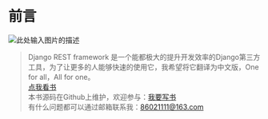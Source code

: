 # 前言 

![此处输入图片的描述][1]
  
> Django REST framework 是一个能都极大的提升开发效率的Django第三方工具，为了让更多的人能够快速的使用它，我希望将它翻译为中文版，One for all，All for one。  
[点我看书][2]  
本书源码在Github上维护，欢迎参与：[我要写书][3]  
有什么问题都可以通过邮箱联系我：86021111@163.com  


  [1]: http://www.tomchristie.com/rest-framework-2-docs/img/logo.png
  [2]: https://xym2010.gitbooks.io/django-rest-framework-doc/content/
  [3]: https://github.com/xym2010/Django-REST-framework-Doc
